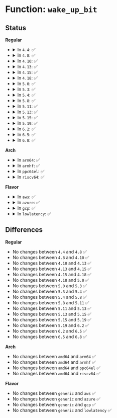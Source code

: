 # Function: <code>wake_up_bit</code>

## Status
<b>Regular</b>
<ul>
<li>
<details>
<summary>In <code>4.4</code>: ✅</summary>

```c
void wake_up_bit(void *word, int bit);
```

**Collision:** Unique Global

**Inline:** No

**Transformation:** False

**Instances:**

```
In kernel/sched/wait.c (ffffffff810c3740)
Location: kernel/sched/wait.c:480
Inline: False
Direct callers:
  - kernel/signal.c:ptrace_stop
  - fs/inode.c:unlock_new_inode
  - fs/inode.c:evict
  - fs/fs-writeback.c:writeback_sb_inodes
  - fs/fs-writeback.c:writeback_single_inode
  - fs/buffer.c:unlock_buffer
  - fs/block_dev.c:blkdev_get
  - fs/direct-io.c:dio_complete
  - fs/dax.c:dax_do_io
  - fs/ext4/inode.c:ext4_direct_IO
  - fs/ext4/indirect.c:ext4_ind_direct_IO
  - fs/ext4/indirect.c:ext4_ind_direct_IO
  - fs/jbd2/commit.c:journal_end_buffer_io_sync
  - fs/jbd2/commit.c:journal_submit_data_buffers
  - fs/jbd2/commit.c:jbd2_journal_commit_transaction
  - security/keys/gc.c:key_garbage_collector
  - security/keys/key.c:__key_instantiate_and_link
  - security/keys/key.c:key_reject_and_link
  - drivers/md/dm.c:dm_internal_resume
```
**Symbols:**

```
ffffffff810c3740-ffffffff810c376a: wake_up_bit (STB_GLOBAL)
```
</details>
</li>
<li>
<details>
<summary>In <code>4.8</code>: ✅</summary>

```c
void wake_up_bit(void *word, int bit);
```

**Collision:** Unique Global

**Inline:** No

**Transformation:** False

**Instances:**

```
In kernel/sched/wait.c (ffffffff810c70d0)
Location: kernel/sched/wait.c:480
Inline: False
Direct callers:
  - kernel/signal.c:ptrace_stop
  - fs/inode.c:unlock_new_inode
  - fs/inode.c:evict
  - fs/fs-writeback.c:writeback_sb_inodes
  - fs/fs-writeback.c:writeback_single_inode
  - fs/buffer.c:unlock_buffer
  - fs/block_dev.c:blkdev_get
  - fs/direct-io.c:dio_complete
  - fs/dax.c:dax_do_io
  - fs/ext4/inode.c:ext4_direct_IO
  - fs/ext4/inode.c:ext4_direct_IO
  - fs/ext4/inode.c:ext4_direct_IO
  - fs/jbd2/commit.c:jbd2_journal_commit_transaction
  - fs/jbd2/commit.c:journal_submit_data_buffers
  - fs/jbd2/commit.c:journal_end_buffer_io_sync
  - security/keys/gc.c:key_garbage_collector
  - security/keys/key.c:key_reject_and_link
  - security/keys/key.c:__key_instantiate_and_link
  - drivers/md/dm.c:dm_internal_resume
```
**Symbols:**

```
ffffffff810c70d0-ffffffff810c70fa: wake_up_bit (STB_GLOBAL)
```
</details>
</li>
<li>
<details>
<summary>In <code>4.10</code>: ✅</summary>

```c
void wake_up_bit(void *word, int bit);
```

**Collision:** Unique Global

**Inline:** No

**Transformation:** False

**Instances:**

```
In kernel/sched/wait.c (ffffffff810cd0b0)
Location: kernel/sched/wait.c:477
Inline: False
Direct callers:
  - kernel/signal.c:ptrace_stop
  - fs/inode.c:unlock_new_inode
  - fs/inode.c:evict
  - fs/fs-writeback.c:writeback_sb_inodes
  - fs/fs-writeback.c:writeback_single_inode
  - fs/buffer.c:unlock_buffer
  - fs/block_dev.c:blkdev_get
  - fs/direct-io.c:dio_complete
  - fs/iomap.c:iomap_dio_complete
  - fs/ext4/inode.c:ext4_direct_IO
  - fs/jbd2/commit.c:jbd2_journal_commit_transaction
  - fs/jbd2/commit.c:journal_submit_data_buffers
  - fs/jbd2/commit.c:journal_end_buffer_io_sync
  - security/keys/gc.c:key_garbage_collector
  - security/keys/key.c:key_reject_and_link
  - security/keys/key.c:__key_instantiate_and_link
  - drivers/md/dm.c:dm_internal_resume
```
**Symbols:**

```
ffffffff810cd0b0-ffffffff810cd0da: wake_up_bit (STB_GLOBAL)
```
</details>
</li>
<li>
<details>
<summary>In <code>4.13</code>: ✅</summary>

```c
void wake_up_bit(void *word, int bit);
```

**Collision:** Unique Global

**Inline:** No

**Transformation:** False

**Instances:**

```
In kernel/sched/wait_bit.c (ffffffff810c9c70)
Location: kernel/sched/wait_bit.c:145
Inline: False
Direct callers:
  - kernel/signal.c:ptrace_stop
  - fs/inode.c:unlock_new_inode
  - fs/inode.c:evict
  - fs/fs-writeback.c:writeback_sb_inodes
  - fs/fs-writeback.c:writeback_single_inode
  - fs/buffer.c:unlock_buffer
  - fs/block_dev.c:blkdev_get
  - fs/direct-io.c:dio_complete
  - fs/iomap.c:iomap_dio_complete
  - fs/ext4/inode.c:ext4_direct_IO
  - fs/jbd2/commit.c:jbd2_journal_commit_transaction
  - fs/jbd2/commit.c:journal_submit_data_buffers
  - fs/jbd2/commit.c:journal_end_buffer_io_sync
  - security/keys/gc.c:key_garbage_collector
  - security/keys/key.c:key_reject_and_link
  - security/keys/key.c:__key_instantiate_and_link
  - drivers/md/dm.c:dm_internal_resume
```
**Symbols:**

```
ffffffff810c9c70-ffffffff810c9cb4: wake_up_bit (STB_GLOBAL)
```
</details>
</li>
<li>
<details>
<summary>In <code>4.15</code>: ✅</summary>

```c
void wake_up_bit(void *word, int bit);
```

**Collision:** Unique Global

**Inline:** No

**Transformation:** False

**Instances:**

```
In kernel/sched/wait_bit.c (ffffffff810d1490)
Location: kernel/sched/wait_bit.c:145
Inline: False
Direct callers:
  - kernel/signal.c:task_clear_jobctl_trapping
  - fs/inode.c:unlock_new_inode
  - fs/inode.c:evict
  - fs/fs-writeback.c:inode_sync_complete
  - fs/buffer.c:unlock_buffer
  - fs/block_dev.c:blkdev_get
  - fs/direct-io.c:dio_complete
  - fs/iomap.c:iomap_dio_complete
  - fs/ext4/inode.c:ext4_direct_IO
  - fs/jbd2/commit.c:jbd2_journal_commit_transaction
  - fs/jbd2/commit.c:journal_submit_data_buffers
  - fs/jbd2/commit.c:journal_end_buffer_io_sync
  - security/keys/gc.c:key_garbage_collector
  - security/keys/key.c:key_reject_and_link
  - security/keys/key.c:__key_instantiate_and_link
  - drivers/md/dm.c:dm_internal_resume
```
**Symbols:**

```
ffffffff810d1490-ffffffff810d14d4: wake_up_bit (STB_GLOBAL)
```
</details>
</li>
<li>
<details>
<summary>In <code>4.18</code>: ✅</summary>

```c
void wake_up_bit(void *word, int bit);
```

**Collision:** Unique Global

**Inline:** No

**Transformation:** False

**Instances:**

```
In kernel/sched/wait_bit.c (ffffffff810d9a60)
Location: kernel/sched/wait_bit.c:146
Inline: False
Direct callers:
  - kernel/signal.c:task_clear_jobctl_trapping
  - fs/dcache.c:d_instantiate_new
  - fs/inode.c:unlock_new_inode
  - fs/inode.c:evict
  - fs/fs-writeback.c:inode_sync_complete
  - fs/buffer.c:unlock_buffer
  - fs/block_dev.c:blkdev_get
  - fs/direct-io.c:dio_complete
  - fs/iomap.c:iomap_dio_complete
  - fs/ext4/inode.c:ext4_direct_IO
  - fs/jbd2/commit.c:jbd2_journal_commit_transaction
  - fs/jbd2/commit.c:journal_submit_data_buffers
  - fs/jbd2/commit.c:journal_end_buffer_io_sync
  - security/keys/gc.c:key_garbage_collector
  - security/keys/key.c:key_reject_and_link
  - security/keys/key.c:__key_instantiate_and_link
  - drivers/md/dm.c:dm_internal_resume
```
**Symbols:**

```
ffffffff810d9a60-ffffffff810d9aa4: wake_up_bit (STB_GLOBAL)
```
</details>
</li>
<li>
<details>
<summary>In <code>5.0</code>: ✅</summary>

```c
void wake_up_bit(void *word, int bit);
```

**Collision:** Unique Global

**Inline:** No

**Transformation:** False

**Instances:**

```
In kernel/sched/wait_bit.c (ffffffff810e3560)
Location: kernel/sched/wait_bit.c:146
Inline: False
Direct callers:
  - kernel/signal.c:task_clear_jobctl_trapping
  - fs/dcache.c:d_instantiate_new
  - fs/inode.c:discard_new_inode
  - fs/inode.c:unlock_new_inode
  - fs/inode.c:evict
  - fs/fs-writeback.c:inode_sync_complete
  - fs/buffer.c:unlock_buffer
  - fs/block_dev.c:blkdev_get
  - fs/direct-io.c:dio_complete
  - fs/iomap.c:iomap_dio_complete
  - fs/ext4/inode.c:ext4_direct_IO
  - fs/jbd2/commit.c:jbd2_journal_commit_transaction
  - fs/jbd2/commit.c:journal_submit_data_buffers
  - fs/jbd2/commit.c:journal_end_buffer_io_sync
  - security/keys/gc.c:key_garbage_collector
  - security/keys/key.c:key_reject_and_link
  - security/keys/key.c:__key_instantiate_and_link
  - drivers/md/dm.c:dm_internal_resume
```
**Symbols:**

```
ffffffff810e3560-ffffffff810e35a4: wake_up_bit (STB_GLOBAL)
```
</details>
</li>
<li>
<details>
<summary>In <code>5.3</code>: ✅</summary>

```c
void wake_up_bit(void *word, int bit);
```

**Collision:** Unique Global

**Inline:** No

**Transformation:** False

**Instances:**

```
In kernel/sched/wait_bit.c (ffffffff810ea170)
Location: kernel/sched/wait_bit.c:147
Inline: False
Direct callers:
  - kernel/signal.c:task_clear_jobctl_trapping
  - fs/dcache.c:d_instantiate_new
  - fs/inode.c:discard_new_inode
  - fs/inode.c:unlock_new_inode
  - fs/inode.c:evict
  - fs/fs-writeback.c:inode_sync_complete
  - fs/buffer.c:unlock_buffer
  - fs/block_dev.c:bd_abort_claiming
  - fs/direct-io.c:dio_complete
  - fs/iomap/direct-io.c:iomap_dio_complete
  - fs/ext4/inode.c:ext4_direct_IO_write
  - fs/jbd2/commit.c:jbd2_journal_commit_transaction
  - fs/jbd2/commit.c:journal_submit_data_buffers
  - fs/jbd2/commit.c:journal_end_buffer_io_sync
  - security/keys/gc.c:key_garbage_collector
  - security/keys/key.c:key_reject_and_link
  - security/keys/key.c:__key_instantiate_and_link
  - drivers/md/dm.c:dm_internal_resume
```
**Symbols:**

```
ffffffff810ea170-ffffffff810ea1b4: wake_up_bit (STB_GLOBAL)
```
</details>
</li>
<li>
<details>
<summary>In <code>5.4</code>: ✅</summary>

```c
void wake_up_bit(void *word, int bit);
```

**Collision:** Unique Global

**Inline:** No

**Transformation:** False

**Instances:**

```
In kernel/sched/wait_bit.c (ffffffff810f5b40)
Location: kernel/sched/wait_bit.c:147
Inline: False
Direct callers:
  - kernel/signal.c:task_clear_jobctl_trapping
  - fs/dcache.c:d_instantiate_new
  - fs/inode.c:discard_new_inode
  - fs/inode.c:unlock_new_inode
  - fs/inode.c:evict
  - fs/fs-writeback.c:inode_sync_complete
  - fs/buffer.c:unlock_buffer
  - fs/block_dev.c:bd_abort_claiming
  - fs/direct-io.c:dio_complete
  - fs/iomap/direct-io.c:iomap_dio_complete
  - fs/ext4/inode.c:ext4_direct_IO_write
  - fs/jbd2/commit.c:jbd2_journal_commit_transaction
  - fs/jbd2/commit.c:journal_submit_data_buffers
  - fs/jbd2/commit.c:journal_end_buffer_io_sync
  - security/keys/gc.c:key_garbage_collector
  - security/keys/key.c:key_reject_and_link
  - security/keys/key.c:__key_instantiate_and_link
  - drivers/md/dm.c:dm_internal_resume
```
**Symbols:**

```
ffffffff810f5b40-ffffffff810f5b84: wake_up_bit (STB_GLOBAL)
```
</details>
</li>
<li>
<details>
<summary>In <code>5.8</code>: ✅</summary>

```c
void wake_up_bit(void *word, int bit);
```

**Collision:** Unique Global

**Inline:** No

**Transformation:** False

**Instances:**

```
In kernel/sched/wait_bit.c (ffffffff810ff310)
Location: kernel/sched/wait_bit.c:147
Inline: False
Direct callers:
  - kernel/signal.c:ptrace_stop
  - kernel/signal.c:zap_other_threads
  - kernel/signal.c:task_participate_group_stop
  - fs/dcache.c:d_instantiate_new
  - fs/inode.c:discard_new_inode
  - fs/inode.c:unlock_new_inode
  - fs/inode.c:evict
  - fs/fs-writeback.c:writeback_sb_inodes
  - fs/fs-writeback.c:writeback_single_inode
  - fs/buffer.c:__sync_dirty_buffer
  - fs/buffer.c:__sync_dirty_buffer
  - fs/buffer.c:ll_rw_block
  - fs/buffer.c:end_buffer_read_nobh
  - fs/buffer.c:__block_write_full_page
  - fs/buffer.c:block_invalidatepage
  - fs/buffer.c:__bread_gfp
  - fs/buffer.c:end_buffer_async_write
  - fs/buffer.c:end_buffer_async_read
  - fs/buffer.c:end_buffer_write_sync
  - fs/buffer.c:end_buffer_read_sync
  - fs/block_dev.c:blkdev_get
  - fs/block_dev.c:bd_finish_claiming
  - fs/direct-io.c:dio_complete
  - fs/iomap/direct-io.c:iomap_dio_complete
  - fs/jbd2/commit.c:journal_finish_inode_data_buffers
  - fs/jbd2/commit.c:journal_submit_data_buffers
  - fs/jbd2/commit.c:journal_end_buffer_io_sync
  - security/keys/gc.c:key_garbage_collector
  - security/keys/key.c:key_reject_and_link
  - security/keys/key.c:__key_instantiate_and_link
  - drivers/md/dm.c:dm_internal_resume
```
**Symbols:**

```
ffffffff810ff310-ffffffff810ff3a5: wake_up_bit (STB_GLOBAL)
```
</details>
</li>
<li>
<details>
<summary>In <code>5.11</code>: ✅</summary>

```c
void wake_up_bit(void *word, int bit);
```

**Collision:** Unique Global

**Inline:** No

**Transformation:** False

**Instances:**

```
In kernel/sched/wait_bit.c (ffffffff810fde10)
Location: kernel/sched/wait_bit.c:147
Inline: False
Direct callers:
  - kernel/signal.c:ptrace_stop
  - kernel/signal.c:zap_other_threads
  - kernel/signal.c:task_participate_group_stop
  - fs/dcache.c:d_instantiate_new
  - fs/inode.c:discard_new_inode
  - fs/inode.c:unlock_new_inode
  - fs/inode.c:evict
  - fs/fs-writeback.c:writeback_sb_inodes
  - fs/fs-writeback.c:writeback_single_inode
  - fs/buffer.c:__sync_dirty_buffer
  - fs/buffer.c:__sync_dirty_buffer
  - fs/buffer.c:ll_rw_block
  - fs/buffer.c:end_buffer_read_nobh
  - fs/buffer.c:__block_write_full_page
  - fs/buffer.c:block_invalidatepage
  - fs/buffer.c:__bread_gfp
  - fs/buffer.c:end_buffer_async_write
  - fs/buffer.c:end_buffer_async_read
  - fs/buffer.c:end_buffer_write_sync
  - fs/buffer.c:end_buffer_read_sync
  - fs/block_dev.c:bd_abort_claiming
  - fs/block_dev.c:bd_finish_claiming
  - fs/direct-io.c:dio_complete
  - fs/iomap/direct-io.c:iomap_dio_complete
  - fs/ext4/fast_commit.c:ext4_fc_cleanup
  - fs/jbd2/commit.c:journal_finish_inode_data_buffers
  - fs/jbd2/commit.c:journal_submit_data_buffers
  - fs/jbd2/commit.c:journal_end_buffer_io_sync
  - security/keys/gc.c:key_garbage_collector
  - security/keys/key.c:key_reject_and_link
  - security/keys/key.c:__key_instantiate_and_link
  - drivers/md/dm.c:dm_internal_resume
```
**Symbols:**

```
ffffffff810fde10-ffffffff810fdea5: wake_up_bit (STB_GLOBAL)
```
</details>
</li>
<li>
<details>
<summary>In <code>5.13</code>: ✅</summary>

```c
void wake_up_bit(void *word, int bit);
```

**Collision:** Unique Global

**Inline:** No

**Transformation:** False

**Instances:**

```
In kernel/sched/wait_bit.c (ffffffff811001f0)
Location: kernel/sched/wait_bit.c:147
Inline: False
Direct callers:
  - kernel/signal.c:ptrace_stop
  - kernel/signal.c:zap_other_threads
  - kernel/signal.c:task_participate_group_stop
  - fs/dcache.c:d_instantiate_new
  - fs/inode.c:discard_new_inode
  - fs/inode.c:unlock_new_inode
  - fs/inode.c:evict
  - fs/fs-writeback.c:writeback_sb_inodes
  - fs/fs-writeback.c:writeback_single_inode
  - fs/buffer.c:__sync_dirty_buffer
  - fs/buffer.c:__sync_dirty_buffer
  - fs/buffer.c:ll_rw_block
  - fs/buffer.c:end_buffer_read_nobh
  - fs/buffer.c:__block_write_full_page
  - fs/buffer.c:block_invalidatepage
  - fs/buffer.c:__bread_gfp
  - fs/buffer.c:end_buffer_async_write
  - fs/buffer.c:end_buffer_async_read
  - fs/buffer.c:end_buffer_write_sync
  - fs/buffer.c:end_buffer_read_sync
  - fs/block_dev.c:bd_abort_claiming
  - fs/direct-io.c:dio_complete
  - fs/iomap/direct-io.c:iomap_dio_complete
  - fs/ext4/fast_commit.c:ext4_fc_cleanup
  - fs/jbd2/commit.c:jbd2_journal_commit_transaction
  - fs/jbd2/commit.c:journal_submit_data_buffers
  - fs/jbd2/commit.c:journal_end_buffer_io_sync
  - security/keys/gc.c:key_garbage_collector
  - security/keys/key.c:key_reject_and_link
  - security/keys/key.c:__key_instantiate_and_link
  - drivers/md/dm.c:dm_internal_resume
```
**Symbols:**

```
ffffffff811001f0-ffffffff81100285: wake_up_bit (STB_GLOBAL)
```
</details>
</li>
<li>
<details>
<summary>In <code>5.15</code>: ✅</summary>

```c
void wake_up_bit(void *word, int bit);
```

**Collision:** Unique Global

**Inline:** No

**Transformation:** False

**Instances:**

```
In kernel/sched/wait_bit.c (ffffffff8111c290)
Location: kernel/sched/wait_bit.c:147
Inline: False
Direct callers:
  - kernel/signal.c:ptrace_stop
  - kernel/signal.c:ptrace_stop
  - kernel/signal.c:ptrace_stop
  - kernel/signal.c:zap_other_threads
  - kernel/signal.c:complete_signal
  - kernel/signal.c:prepare_signal
  - kernel/signal.c:task_participate_group_stop
  - fs/dcache.c:d_instantiate_new
  - fs/inode.c:discard_new_inode
  - fs/inode.c:unlock_new_inode
  - fs/inode.c:evict
  - fs/fs-writeback.c:writeback_sb_inodes
  - fs/fs-writeback.c:writeback_single_inode
  - fs/buffer.c:__sync_dirty_buffer
  - fs/buffer.c:__sync_dirty_buffer
  - fs/buffer.c:ll_rw_block
  - fs/buffer.c:end_buffer_read_nobh
  - fs/buffer.c:__block_write_full_page
  - fs/buffer.c:block_invalidatepage
  - fs/buffer.c:__bread_gfp
  - fs/buffer.c:end_buffer_async_write
  - fs/buffer.c:end_buffer_async_read
  - fs/buffer.c:end_buffer_write_sync
  - fs/buffer.c:end_buffer_read_sync
  - fs/direct-io.c:dio_complete
  - fs/iomap/direct-io.c:iomap_dio_complete
  - fs/ext4/fast_commit.c:ext4_fc_cleanup
  - fs/jbd2/commit.c:jbd2_journal_commit_transaction
  - fs/jbd2/commit.c:journal_submit_data_buffers
  - fs/jbd2/commit.c:journal_end_buffer_io_sync
  - security/keys/gc.c:key_garbage_collector
  - security/keys/key.c:key_reject_and_link
  - security/keys/key.c:__key_instantiate_and_link
  - block/bdev.c:truncate_bdev_range
  - drivers/md/dm-zone.c:dm_zone_endio
  - drivers/md/dm-zone.c:dm_zone_map_bio
  - drivers/md/dm-zone.c:dm_zone_map_bio
  - drivers/md/dm-zone.c:dm_zone_map_bio
  - drivers/md/dm.c:dm_internal_resume
```
**Symbols:**

```
ffffffff8111c290-ffffffff8111c325: wake_up_bit (STB_GLOBAL)
```
</details>
</li>
<li>
<details>
<summary>In <code>5.19</code>: ✅</summary>

```c
void wake_up_bit(void *word, int bit);
```

**Collision:** Unique Global

**Inline:** No

**Transformation:** False

**Instances:**

```
In kernel/sched/build_utility.c (ffffffff81141d10)
Location: kernel/sched/wait_bit.c:147
Inline: False
Direct callers:
  - kernel/signal.c:zap_other_threads
  - kernel/signal.c:complete_signal
  - kernel/signal.c:prepare_signal
  - kernel/signal.c:task_participate_group_stop
  - fs/dcache.c:d_instantiate_new
  - fs/inode.c:discard_new_inode
  - fs/inode.c:unlock_new_inode
  - fs/inode.c:evict
  - fs/fs-writeback.c:writeback_sb_inodes
  - fs/fs-writeback.c:writeback_single_inode
  - fs/buffer.c:bh_submit_read
  - fs/buffer.c:bh_uptodate_or_lock
  - fs/buffer.c:__sync_dirty_buffer
  - fs/buffer.c:__sync_dirty_buffer
  - fs/buffer.c:ll_rw_block
  - fs/buffer.c:end_buffer_read_nobh
  - fs/buffer.c:__block_write_full_page
  - fs/buffer.c:block_invalidate_folio
  - fs/buffer.c:__bread_gfp
  - fs/buffer.c:end_buffer_async_write
  - fs/buffer.c:end_buffer_async_read
  - fs/buffer.c:end_buffer_write_sync
  - fs/buffer.c:end_buffer_read_sync
  - fs/direct-io.c:dio_complete
  - fs/iomap/direct-io.c:iomap_dio_complete
  - fs/ext4/fast_commit.c:ext4_fc_cleanup
  - fs/jbd2/commit.c:jbd2_journal_commit_transaction
  - fs/jbd2/commit.c:journal_submit_data_buffers
  - fs/jbd2/commit.c:journal_end_buffer_io_sync
  - security/keys/gc.c:key_garbage_collector
  - security/keys/key.c:key_reject_and_link
  - security/keys/key.c:__key_instantiate_and_link
  - block/bdev.c:truncate_bdev_range
  - drivers/md/dm-zone.c:dm_zone_endio
  - drivers/md/dm-zone.c:dm_zone_map_bio
  - drivers/md/dm.c:dm_internal_resume
```
**Symbols:**

```
ffffffff81141d10-ffffffff81141db7: wake_up_bit (STB_GLOBAL)
```
</details>
</li>
<li>
<details>
<summary>In <code>6.2</code>: ✅</summary>

```c
void wake_up_bit(void *word, int bit);
```

**Collision:** Unique Global

**Inline:** No

**Transformation:** False

**Instances:**

```
In kernel/sched/build_utility.c (ffffffff8116ca00)
Location: kernel/sched/wait_bit.c:147
Inline: False
Direct callers:
  - kernel/signal.c:zap_other_threads
  - kernel/signal.c:complete_signal
  - kernel/signal.c:prepare_signal
  - kernel/signal.c:task_participate_group_stop
  - fs/dcache.c:d_instantiate_new
  - fs/inode.c:discard_new_inode
  - fs/inode.c:unlock_new_inode
  - fs/inode.c:evict
  - fs/fs-writeback.c:writeback_sb_inodes
  - fs/fs-writeback.c:writeback_single_inode
  - fs/buffer.c:__bh_read_batch
  - fs/buffer.c:bh_uptodate_or_lock
  - fs/buffer.c:__sync_dirty_buffer
  - fs/buffer.c:__sync_dirty_buffer
  - fs/buffer.c:__block_write_full_page
  - fs/buffer.c:block_invalidate_folio
  - fs/buffer.c:__bread_gfp
  - fs/buffer.c:__breadahead
  - fs/buffer.c:end_buffer_async_write
  - fs/buffer.c:end_buffer_async_read
  - fs/buffer.c:end_buffer_write_sync
  - fs/buffer.c:end_buffer_read_sync
  - fs/direct-io.c:dio_complete
  - fs/iomap/direct-io.c:iomap_dio_complete
  - fs/ext4/fast_commit.c:ext4_fc_cleanup
  - fs/jbd2/commit.c:jbd2_journal_commit_transaction
  - fs/jbd2/commit.c:journal_submit_data_buffers
  - fs/jbd2/commit.c:journal_end_buffer_io_sync
  - security/keys/gc.c:key_garbage_collector
  - security/keys/key.c:key_reject_and_link
  - security/keys/key.c:__key_instantiate_and_link
  - block/bdev.c:truncate_bdev_range
  - drivers/md/dm-zone.c:dm_zone_endio
  - drivers/md/dm-zone.c:dm_zone_map_bio
  - drivers/md/dm.c:dm_internal_resume
```
**Symbols:**

```
ffffffff8116ca00-ffffffff8116caa7: wake_up_bit (STB_GLOBAL)
```
</details>
</li>
<li>
<details>
<summary>In <code>6.5</code>: ✅</summary>

```c
void wake_up_bit(void *word, int bit);
```

**Collision:** Unique Global

**Inline:** No

**Transformation:** False

**Instances:**

```
In kernel/sched/build_utility.c (ffffffff8117d260)
Location: kernel/sched/wait_bit.c:147
Inline: False
Direct callers:
  - kernel/signal.c:zap_other_threads
  - kernel/signal.c:complete_signal
  - kernel/signal.c:prepare_signal
  - kernel/signal.c:task_participate_group_stop
  - fs/dcache.c:d_instantiate_new
  - fs/inode.c:discard_new_inode
  - fs/inode.c:unlock_new_inode
  - fs/inode.c:evict
  - fs/fs-writeback.c:writeback_sb_inodes
  - fs/fs-writeback.c:writeback_single_inode
  - fs/buffer.c:__bh_read_batch
  - fs/buffer.c:bh_uptodate_or_lock
  - fs/buffer.c:__sync_dirty_buffer
  - fs/buffer.c:__sync_dirty_buffer
  - fs/buffer.c:__block_write_full_folio
  - fs/buffer.c:block_invalidate_folio
  - fs/buffer.c:__bread_gfp
  - fs/buffer.c:__breadahead
  - fs/buffer.c:end_buffer_async_write
  - fs/buffer.c:end_buffer_async_read
  - fs/buffer.c:end_buffer_write_sync
  - fs/buffer.c:end_buffer_read_sync
  - fs/direct-io.c:dio_complete
  - fs/iomap/direct-io.c:iomap_dio_complete
  - fs/ext4/fast_commit.c:ext4_fc_cleanup
  - fs/jbd2/commit.c:jbd2_journal_commit_transaction
  - fs/jbd2/commit.c:jbd2_journal_commit_transaction
  - fs/jbd2/commit.c:journal_end_buffer_io_sync
  - security/keys/gc.c:key_garbage_collector
  - security/keys/key.c:key_reject_and_link
  - security/keys/key.c:__key_instantiate_and_link
  - block/bdev.c:truncate_bdev_range
  - drivers/md/dm-zone.c:dm_zone_endio
  - drivers/md/dm-zone.c:dm_zone_map_bio
  - drivers/md/dm.c:dm_internal_resume
```
**Symbols:**

```
ffffffff8117d260-ffffffff8117d307: wake_up_bit (STB_GLOBAL)
```
</details>
</li>
<li>
<details>
<summary>In <code>6.8</code>: ✅</summary>

```c
void wake_up_bit(void *word, int bit);
```

**Collision:** Unique Global

**Inline:** No

**Transformation:** False

**Instances:**

```
In kernel/sched/build_utility.c (ffffffff8118c650)
Location: kernel/sched/wait_bit.c:147
Inline: False
Direct callers:
  - kernel/signal.c:zap_other_threads
  - kernel/signal.c:complete_signal
  - kernel/signal.c:prepare_signal
  - kernel/signal.c:task_participate_group_stop
  - fs/dcache.c:d_instantiate_new
  - fs/inode.c:discard_new_inode
  - fs/inode.c:unlock_new_inode
  - fs/inode.c:evict
  - fs/fs-writeback.c:writeback_sb_inodes
  - fs/fs-writeback.c:writeback_single_inode
  - fs/buffer.c:__bh_read_batch
  - fs/buffer.c:bh_uptodate_or_lock
  - fs/buffer.c:__sync_dirty_buffer
  - fs/buffer.c:__sync_dirty_buffer
  - fs/buffer.c:__block_write_full_folio
  - fs/buffer.c:block_invalidate_folio
  - fs/buffer.c:__bread_gfp
  - fs/buffer.c:__breadahead
  - fs/buffer.c:end_buffer_async_write
  - fs/buffer.c:end_buffer_async_read
  - fs/buffer.c:end_buffer_write_sync
  - fs/buffer.c:end_buffer_read_sync
  - fs/direct-io.c:dio_complete
  - fs/iomap/direct-io.c:iomap_dio_complete
  - fs/ext4/fast_commit.c:ext4_fc_cleanup
  - fs/jbd2/commit.c:jbd2_journal_commit_transaction
  - fs/jbd2/commit.c:jbd2_journal_commit_transaction
  - fs/jbd2/commit.c:journal_end_buffer_io_sync
  - security/keys/gc.c:key_garbage_collector
  - security/keys/key.c:key_reject_and_link
  - security/keys/key.c:__key_instantiate_and_link
  - block/bdev.c:bdev_open_by_dev
  - block/bdev.c:bdev_open_by_dev
  - block/bdev.c:truncate_bdev_range
  - drivers/md/dm-zone.c:dm_zone_endio
  - drivers/md/dm-zone.c:dm_zone_map_bio
  - drivers/md/dm.c:dm_internal_resume
```
**Symbols:**

```
ffffffff8118c650-ffffffff8118c717: wake_up_bit (STB_GLOBAL)
```
</details>
</li>
</ul>
<b>Arch</b>
<ul>
<li>
<details>
<summary>In <code>arm64</code>: ✅</summary>

```c
void wake_up_bit(void *word, int bit);
```

**Collision:** Unique Global

**Inline:** No

**Transformation:** False

**Instances:**

```
In kernel/sched/wait_bit.c (ffff800010159108)
Location: kernel/sched/wait_bit.c:147
Inline: False
Direct callers:
  - kernel/signal.c:ptrace_stop
  - fs/dcache.c:d_instantiate_new
  - fs/inode.c:discard_new_inode
  - fs/inode.c:unlock_new_inode
  - fs/inode.c:evict
  - fs/fs-writeback.c:writeback_sb_inodes
  - fs/fs-writeback.c:writeback_single_inode
  - fs/buffer.c:unlock_buffer
  - fs/buffer.c:unlock_buffer
  - fs/block_dev.c:bd_abort_claiming
  - fs/direct-io.c:dio_complete
  - fs/iomap/direct-io.c:iomap_dio_complete
  - fs/ext4/inode.c:ext4_direct_IO_write
  - fs/jbd2/commit.c:jbd2_journal_commit_transaction
  - fs/jbd2/commit.c:journal_submit_data_buffers
  - fs/jbd2/commit.c:journal_end_buffer_io_sync
  - security/keys/gc.c:key_garbage_collector
  - security/keys/key.c:key_reject_and_link
  - security/keys/key.c:__key_instantiate_and_link
  - drivers/md/dm.c:dm_internal_resume
  - drivers/md/dm.c:dm_internal_resume
```
**Symbols:**

```
ffff800010159108-ffff8000101591bc: wake_up_bit (STB_GLOBAL)
```
</details>
</li>
<li>
<details>
<summary>In <code>armhf</code>: ✅</summary>

```c
void wake_up_bit(void *word, int bit);
```

**Collision:** Unique Global

**Inline:** No

**Transformation:** False

**Instances:**

```
In kernel/sched/wait_bit.c (c03a6488)
Location: kernel/sched/wait_bit.c:147
Inline: False
Direct callers:
  - kernel/signal.c:ptrace_stop
  - fs/dcache.c:d_instantiate_new
  - fs/inode.c:discard_new_inode
  - fs/inode.c:unlock_new_inode
  - fs/inode.c:evict
  - fs/fs-writeback.c:writeback_sb_inodes
  - fs/fs-writeback.c:writeback_single_inode
  - fs/buffer.c:unlock_buffer
  - fs/block_dev.c:bd_abort_claiming
  - fs/block_dev.c:bd_finish_claiming
  - fs/direct-io.c:dio_complete
  - fs/iomap/direct-io.c:iomap_dio_complete
  - fs/ext4/inode.c:ext4_direct_IO_write
  - fs/jbd2/commit.c:jbd2_journal_commit_transaction
  - fs/jbd2/commit.c:journal_submit_data_buffers
  - fs/jbd2/commit.c:journal_end_buffer_io_sync
  - security/keys/gc.c:key_garbage_collector
  - security/keys/key.c:key_reject_and_link
  - security/keys/key.c:__key_instantiate_and_link
  - drivers/md/dm.c:dm_internal_resume
```
**Symbols:**

```
c03a6488-c03a6528: wake_up_bit (STB_GLOBAL)
```
</details>
</li>
<li>
<details>
<summary>In <code>ppc64el</code>: ✅</summary>

```c
void wake_up_bit(void *word, int bit);
```

**Collision:** Unique Global

**Inline:** No

**Transformation:** False

**Instances:**

```
In kernel/sched/wait_bit.c (c0000000001ad670)
Location: kernel/sched/wait_bit.c:147
Inline: False
Direct callers:
  - kernel/signal.c:ptrace_stop
  - kernel/signal.c:task_clear_jobctl_pending
  - fs/dcache.c:d_instantiate_new
  - fs/inode.c:discard_new_inode
  - fs/inode.c:unlock_new_inode
  - fs/inode.c:evict
  - fs/fs-writeback.c:writeback_sb_inodes
  - fs/fs-writeback.c:writeback_single_inode
  - fs/buffer.c:unlock_buffer
  - fs/block_dev.c:bd_clear_claiming
  - fs/direct-io.c:dio_complete
  - fs/iomap/direct-io.c:iomap_dio_complete
  - fs/ext4/inode.c:ext4_direct_IO_write
  - fs/jbd2/commit.c:jbd2_journal_commit_transaction
  - fs/jbd2/commit.c:journal_submit_data_buffers
  - fs/jbd2/commit.c:journal_end_buffer_io_sync
  - security/keys/gc.c:key_garbage_collector
  - security/keys/key.c:key_reject_and_link
  - security/keys/key.c:__key_instantiate_and_link
  - drivers/md/dm.c:dm_internal_resume
```
**Symbols:**

```
c0000000001ad670-c0000000001ad6c0: wake_up_bit (STB_GLOBAL)
```
</details>
</li>
<li>
<details>
<summary>In <code>riscv64</code>: ✅</summary>

```c
void wake_up_bit(void *word, int bit);
```

**Collision:** Unique Global

**Inline:** No

**Transformation:** False

**Instances:**

```
In kernel/sched/wait_bit.c (ffffffe0000ff24a)
Location: kernel/sched/wait_bit.c:147
Inline: False
Direct callers:
  - kernel/signal.c:ptrace_stop
  - fs/dcache.c:d_instantiate_new
  - fs/inode.c:discard_new_inode
  - fs/inode.c:unlock_new_inode
  - fs/inode.c:evict
  - fs/fs-writeback.c:writeback_sb_inodes
  - fs/fs-writeback.c:writeback_single_inode
  - fs/buffer.c:ll_rw_block
  - fs/buffer.c:__block_write_full_page
  - fs/buffer.c:block_invalidatepage
  - fs/buffer.c:__bread_gfp
  - fs/buffer.c:end_buffer_async_write
  - fs/buffer.c:end_buffer_async_read
  - fs/buffer.c:end_buffer_write_sync
  - fs/buffer.c:__end_buffer_read_notouch
  - fs/block_dev.c:bd_abort_claiming
  - fs/direct-io.c:dio_complete
  - fs/iomap/direct-io.c:iomap_dio_complete
  - fs/ext4/inode.c:ext4_direct_IO
  - fs/jbd2/commit.c:jbd2_journal_commit_transaction
  - fs/jbd2/commit.c:journal_submit_data_buffers
  - fs/jbd2/commit.c:journal_end_buffer_io_sync
  - security/keys/gc.c:key_garbage_collector
  - security/keys/key.c:key_reject_and_link
  - security/keys/key.c:__key_instantiate_and_link
  - drivers/md/dm.c:dm_internal_resume
```
**Symbols:**

```
ffffffe0000ff24a-ffffffe0000ff2a6: wake_up_bit (STB_GLOBAL)
```
</details>
</li>
</ul>
<b>Flavor</b>
<ul>
<li>
<details>
<summary>In <code>aws</code>: ✅</summary>

```c
void wake_up_bit(void *word, int bit);
```

**Collision:** Unique Global

**Inline:** No

**Transformation:** False

**Instances:**

```
In kernel/sched/wait_bit.c (ffffffff810eef40)
Location: kernel/sched/wait_bit.c:147
Inline: False
Direct callers:
  - kernel/signal.c:task_clear_jobctl_trapping
  - fs/dcache.c:d_instantiate_new
  - fs/inode.c:discard_new_inode
  - fs/inode.c:unlock_new_inode
  - fs/inode.c:evict
  - fs/fs-writeback.c:inode_sync_complete
  - fs/buffer.c:unlock_buffer
  - fs/block_dev.c:bd_abort_claiming
  - fs/direct-io.c:dio_complete
  - fs/iomap/direct-io.c:iomap_dio_complete
  - fs/ext4/inode.c:ext4_direct_IO_write
  - fs/jbd2/commit.c:jbd2_journal_commit_transaction
  - fs/jbd2/commit.c:journal_submit_data_buffers
  - fs/jbd2/commit.c:journal_end_buffer_io_sync
  - security/keys/gc.c:key_garbage_collector
  - security/keys/key.c:key_reject_and_link
  - security/keys/key.c:__key_instantiate_and_link
  - drivers/md/dm.c:dm_internal_resume
```
**Symbols:**

```
ffffffff810eef40-ffffffff810eef84: wake_up_bit (STB_GLOBAL)
```
</details>
</li>
<li>
<details>
<summary>In <code>azure</code>: ✅</summary>

```c
void wake_up_bit(void *word, int bit);
```

**Collision:** Unique Global

**Inline:** No

**Transformation:** False

**Instances:**

```
In kernel/sched/wait_bit.c (ffffffff810defc0)
Location: kernel/sched/wait_bit.c:147
Inline: False
Direct callers:
  - kernel/signal.c:task_clear_jobctl_trapping
  - fs/dcache.c:d_instantiate_new
  - fs/inode.c:discard_new_inode
  - fs/inode.c:unlock_new_inode
  - fs/inode.c:evict
  - fs/fs-writeback.c:inode_sync_complete
  - fs/buffer.c:unlock_buffer
  - fs/block_dev.c:bd_abort_claiming
  - fs/direct-io.c:dio_complete
  - fs/iomap/direct-io.c:iomap_dio_complete
  - fs/ext4/inode.c:ext4_direct_IO_write
  - fs/jbd2/commit.c:jbd2_journal_commit_transaction
  - fs/jbd2/commit.c:journal_submit_data_buffers
  - fs/jbd2/commit.c:journal_end_buffer_io_sync
  - security/keys/gc.c:key_garbage_collector
  - security/keys/key.c:key_reject_and_link
  - security/keys/key.c:__key_instantiate_and_link
  - drivers/md/dm.c:dm_internal_resume
```
**Symbols:**

```
ffffffff810defc0-ffffffff810df004: wake_up_bit (STB_GLOBAL)
```
</details>
</li>
<li>
<details>
<summary>In <code>gcp</code>: ✅</summary>

```c
void wake_up_bit(void *word, int bit);
```

**Collision:** Unique Global

**Inline:** No

**Transformation:** False

**Instances:**

```
In kernel/sched/wait_bit.c (ffffffff810ec070)
Location: kernel/sched/wait_bit.c:147
Inline: False
Direct callers:
  - kernel/signal.c:task_clear_jobctl_trapping
  - fs/dcache.c:d_instantiate_new
  - fs/inode.c:discard_new_inode
  - fs/inode.c:unlock_new_inode
  - fs/inode.c:evict
  - fs/fs-writeback.c:inode_sync_complete
  - fs/buffer.c:unlock_buffer
  - fs/block_dev.c:bd_abort_claiming
  - fs/direct-io.c:dio_complete
  - fs/iomap/direct-io.c:iomap_dio_complete
  - fs/ext4/inode.c:ext4_direct_IO_write
  - fs/jbd2/commit.c:jbd2_journal_commit_transaction
  - fs/jbd2/commit.c:journal_submit_data_buffers
  - fs/jbd2/commit.c:journal_end_buffer_io_sync
  - security/keys/gc.c:key_garbage_collector
  - security/keys/key.c:key_reject_and_link
  - security/keys/key.c:__key_instantiate_and_link
  - drivers/md/dm.c:dm_internal_resume
```
**Symbols:**

```
ffffffff810ec070-ffffffff810ec0b4: wake_up_bit (STB_GLOBAL)
```
</details>
</li>
<li>
<details>
<summary>In <code>lowlatency</code>: ✅</summary>

```c
void wake_up_bit(void *word, int bit);
```

**Collision:** Unique Global

**Inline:** No

**Transformation:** False

**Instances:**

```
In kernel/sched/wait_bit.c (ffffffff810f70c0)
Location: kernel/sched/wait_bit.c:147
Inline: False
Direct callers:
  - kernel/signal.c:task_clear_jobctl_trapping
  - fs/dcache.c:d_instantiate_new
  - fs/inode.c:discard_new_inode
  - fs/inode.c:unlock_new_inode
  - fs/inode.c:evict
  - fs/fs-writeback.c:inode_sync_complete
  - fs/buffer.c:unlock_buffer
  - fs/block_dev.c:bd_abort_claiming
  - fs/direct-io.c:dio_complete
  - fs/iomap/direct-io.c:iomap_dio_complete
  - fs/ext4/inode.c:ext4_direct_IO_write
  - fs/jbd2/commit.c:jbd2_journal_commit_transaction
  - fs/jbd2/commit.c:journal_submit_data_buffers
  - fs/jbd2/commit.c:journal_end_buffer_io_sync
  - security/keys/gc.c:key_garbage_collector
  - security/keys/key.c:key_reject_and_link
  - security/keys/key.c:__key_instantiate_and_link
  - drivers/md/dm.c:dm_internal_resume
```
**Symbols:**

```
ffffffff810f70c0-ffffffff810f7104: wake_up_bit (STB_GLOBAL)
```
</details>
</li>
</ul>

## Differences
<b>Regular</b>
<ul>
<li>
No changes between <code>4.4</code> and <code>4.8</code> ✅
</li>
<li>
No changes between <code>4.8</code> and <code>4.10</code> ✅
</li>
<li>
No changes between <code>4.10</code> and <code>4.13</code> ✅
</li>
<li>
No changes between <code>4.13</code> and <code>4.15</code> ✅
</li>
<li>
No changes between <code>4.15</code> and <code>4.18</code> ✅
</li>
<li>
No changes between <code>4.18</code> and <code>5.0</code> ✅
</li>
<li>
No changes between <code>5.0</code> and <code>5.3</code> ✅
</li>
<li>
No changes between <code>5.3</code> and <code>5.4</code> ✅
</li>
<li>
No changes between <code>5.4</code> and <code>5.8</code> ✅
</li>
<li>
No changes between <code>5.8</code> and <code>5.11</code> ✅
</li>
<li>
No changes between <code>5.11</code> and <code>5.13</code> ✅
</li>
<li>
No changes between <code>5.13</code> and <code>5.15</code> ✅
</li>
<li>
No changes between <code>5.15</code> and <code>5.19</code> ✅
</li>
<li>
No changes between <code>5.19</code> and <code>6.2</code> ✅
</li>
<li>
No changes between <code>6.2</code> and <code>6.5</code> ✅
</li>
<li>
No changes between <code>6.5</code> and <code>6.8</code> ✅
</li>
</ul>
<b>Arch</b>
<ul>
<li>
No changes between <code>amd64</code> and <code>arm64</code> ✅
</li>
<li>
No changes between <code>amd64</code> and <code>armhf</code> ✅
</li>
<li>
No changes between <code>amd64</code> and <code>ppc64el</code> ✅
</li>
<li>
No changes between <code>amd64</code> and <code>riscv64</code> ✅
</li>
</ul>
<b>Flavor</b>
<ul>
<li>
No changes between <code>generic</code> and <code>aws</code> ✅
</li>
<li>
No changes between <code>generic</code> and <code>azure</code> ✅
</li>
<li>
No changes between <code>generic</code> and <code>gcp</code> ✅
</li>
<li>
No changes between <code>generic</code> and <code>lowlatency</code> ✅
</li>
</ul>
